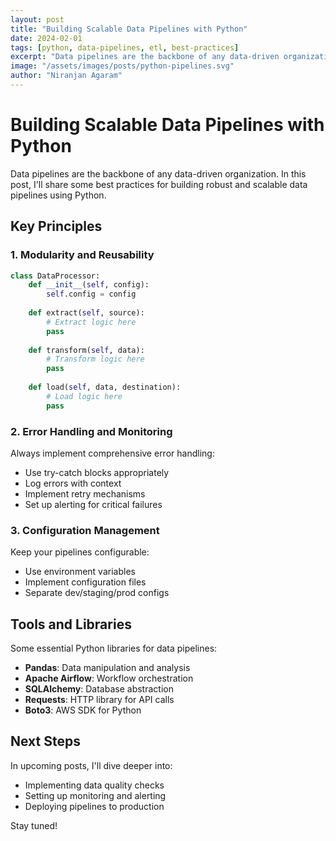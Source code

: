 ```yaml
---
layout: post
title: "Building Scalable Data Pipelines with Python"
date: 2024-02-01
tags: [python, data-pipelines, etl, best-practices]
excerpt: "Data pipelines are the backbone of any data-driven organization. Learn best practices for building robust and scalable data pipelines using Python."
image: "/assets/images/posts/python-pipelines.svg"
author: "Niranjan Agaram"
---
```


# Building Scalable Data Pipelines with Python

Data pipelines are the backbone of any data-driven organization. In this post, I'll share some best practices for building robust and scalable data pipelines using Python.

## Key Principles

### 1. Modularity and Reusability
```python
class DataProcessor:
    def __init__(self, config):
        self.config = config
    
    def extract(self, source):
        # Extract logic here
        pass
    
    def transform(self, data):
        # Transform logic here
        pass
    
    def load(self, data, destination):
        # Load logic here
        pass
```

### 2. Error Handling and Monitoring
Always implement comprehensive error handling:
- Use try-catch blocks appropriately
- Log errors with context
- Implement retry mechanisms
- Set up alerting for critical failures

### 3. Configuration Management
Keep your pipelines configurable:
- Use environment variables
- Implement configuration files
- Separate dev/staging/prod configs

## Tools and Libraries

Some essential Python libraries for data pipelines:
- **Pandas**: Data manipulation and analysis
- **Apache Airflow**: Workflow orchestration
- **SQLAlchemy**: Database abstraction
- **Requests**: HTTP library for API calls
- **Boto3**: AWS SDK for Python

## Next Steps

In upcoming posts, I'll dive deeper into:
- Implementing data quality checks
- Setting up monitoring and alerting
- Deploying pipelines to production

Stay tuned!